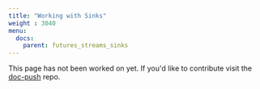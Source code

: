 ```yaml
---
title: "Working with Sinks"
weight : 3040
menu:
  docs:
    parent: futures_streams_sinks
---
```


This page has not been worked on yet. If you'd like to contribute visit the [doc-push] repo.

[doc-push]: https://github.com/tokio-rs/doc-push

